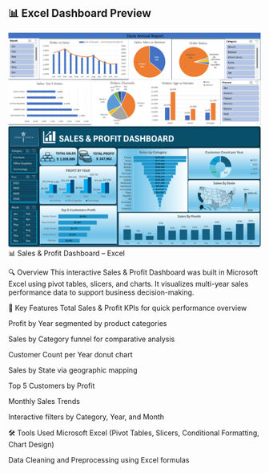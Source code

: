 ## 📊 Excel Dashboard Preview
![Excel Dashboard](images/Screenshot%202025-05-29%20011217.png)
![Excel Dashboard](images/sales_dashboard.png)
📊 Sales & Profit Dashboard – Excel

🔍 Overview
This interactive Sales & Profit Dashboard was built in Microsoft Excel using pivot tables, slicers, and charts. It visualizes multi-year sales performance data to support business decision-making.

💼 Key Features
Total Sales & Profit KPIs for quick performance overview

Profit by Year segmented by product categories

Sales by Category funnel for comparative analysis

Customer Count per Year donut chart

Sales by State via geographic mapping

Top 5 Customers by Profit

Monthly Sales Trends

Interactive filters by Category, Year, and Month

🛠️ Tools Used
Microsoft Excel (Pivot Tables, Slicers, Conditional Formatting, Chart Design)

Data Cleaning and Preprocessing using Excel formulas
